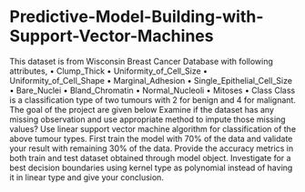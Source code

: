 # Predictive-Model-Building-with-Support-Vector-Machines
This dataset is from Wisconsin Breast Cancer Database with following attributes, • Clump_Thick • Uniformity_of_Cell_Size • Uniformity_of_Cell_Shape • Marginal_Adhesion • Single_Epithelial_Cell_Size • Bare_Nuclei • Bland_Chromatin • Normal_Nucleoli • Mitoses • Class  Class is a classification type of two tumours with 2 for benign and 4 for malignant.  The goal of the project are given below      Examine if the dataset has any missing observation and use appropriate method to impute those missing values?     Use linear support vector machine algorithm for classification of the above tumour types. First train the model with 70% of the data and validate your result with remaining 30% of the data.     Provide the accuracy metrics in both train and test dataset obtained through model object.     Investigate for a best decision boundaries using kernel type as polynomial instead of having it in linear type and give your conclusion.
